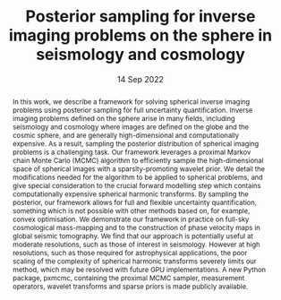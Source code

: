 ---
title: "Posterior sampling for inverse imaging problems on the sphere in seismology and cosmology"

# Authors
# If you created a profile for a user (e.g. the default `admin` user), write the username (folder name) here 
# and it will be replaced with their full name and linked to their profile.
authors:
- A. Marignier
- J. D. McEwen
- A. M. G. Ferreira
- T. D. Kitching

# Author notes (optional)
author_notes: []

date: "14 Sep 2022"
doi: "arXiv:2107.06500"

# Publication type.
# Legend: 0 = Uncategorized; 1 = Conference paper; 2 = Journal article;
# 3 = Preprint / Working Paper; 4 = Report; 5 = Book; 6 = Book section;
# 7 = Thesis; 8 = Patent
publication_types: ["3"]

# Publication name and optional abbreviated publication name.
publication: "*Royal Astronomical Society Techniques and Instruments, under review*"
publication_short: "*RASTI, under review*"

abstract:     In this work, we describe a framework for solving spherical inverse imaging problems using posterior sampling for full uncertainty quantification.
    Inverse imaging problems defined on the sphere arise in many fields, including seismology and cosmology where images are defined on the globe and the cosmic sphere, and are generally high-dimensional and computationally expensive.
    As a result, sampling the posterior distribution of spherical imaging problems is a challenging task.
    Our framework leverages a proximal Markov chain Monte Carlo (MCMC) algorithm to efficiently sample the high-dimensional space of spherical images with a sparsity-promoting wavelet prior.
    We detail the modifications needed for the algorithm to be applied to spherical problems, and give special consideration to the crucial forward modelling step which contains computationally expensive spherical harmonic transforms.
    By sampling the posterior, our framework allows for full and flexible uncertainty quantification, something which is not possible with other methods based on, for example, convex optimisation.
    We demonstrate our framework in practice on full-sky cosmological mass-mapping and to the construction of phase velocity maps in global seismic tomography.
    We find that our approach is potentially useful at moderate resolutions, such as those of interest in seismology.
    However at high resolutions, such as those required for astrophysical applications, the poor scaling of the complexity of spherical harmonic transforms severely limits our method, which may be resolved with future GPU implementations.
    A new Python package, pxmcmc, containing the proximal MCMC sampler, measurement operators, wavelet transforms and sparse priors is made publicly available.

tags: []

# Custom links (uncomment lines below)
links:
- name: URL
  url: https://arxiv.org/abs/2107.06500

---